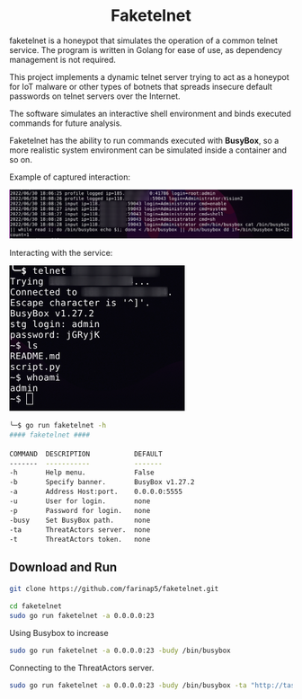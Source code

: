 <h1 align="center">Faketelnet</h1>

faketelnet is a honeypot that simulates the operation of a common telnet service. The program is written in Golang for ease of use, as dependency management is not required. 

This project implements a dynamic telnet server trying to act as a honeypot for IoT malware or other types of botnets that spreads insecure default passwords on telnet servers over the Internet.

The software simulates an interactive shell environment and binds executed commands for future analysis.

Faketelnet has the ability to run commands executed with **BusyBox**, so a more realistic system environment can be simulated inside a container and so on.

Example of captured interaction:

![](img/img1.png)

Interacting with the service:

![](img/img2.png)

```bash
╰─$ go run faketelnet -h                      
#### faketelnet ####

COMMAND  DESCRIPTION           DEFAULT
-------  -----------           -------
-h       Help menu.            False
-b       Specify banner.       BusyBox v1.27.2
-a       Address Host:port.    0.0.0.0:5555
-u       User for login.       none
-p       Password for login.   none
-busy    Set BusyBox path.     none
-ta      ThreatActors server.  none
-t       ThreatActors token.   none         
```


## Download and Run

```bash
git clone https://github.com/farinap5/faketelnet.git
```

```bash
cd faketelnet
sudo go run faketelnet -a 0.0.0.0:23
```

Using Busybox to increase 

```bash
sudo go run faketelnet -a 0.0.0.0:23 -budy /bin/busybox
```

Connecting to the ThreatActors server.

```bash
sudo go run faketelnet -a 0.0.0.0:23 -budy /bin/busybox -ta "http://taserver.com" -t jHAygQUWhlalshaShnKHpUAhs
```